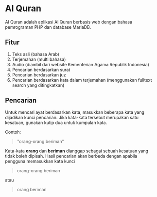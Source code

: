 # Al Quran

Al Quran adalah aplikasi Al Quran berbasis web dengan bahasa pemrograman PHP dan database MariaDB.

## Fitur

1. Teks asli (bahasa Arab)
2. Terjemahan (multi bahasa)
3. Audio (diambil dari website Kementerian Agama Republik Indonesia)
4. Pencarian berdasarkan surat
5. Pencarian berdasarkan juz
6. Pencarian berdasarkan kata dalam terjemahan (menggunakan fulltext search yang ditingkatkan)

## Pencarian

Untuk mencari ayat berdasarkan kata, masukkan beberapa kata yang dijadikan kunci pencarian. Jika kata-kata tersebut merupakan satu kesatuan, gunakan kutip dua untuk kumpulan kata.

Contoh:

> "orang-orang beriman"

Kata-kata **orang** dan **beriman** dianggap sebagai sebuah kesatuan yang tidak boleh dipisah. Hasil pencarian akan berbeda dengan apabila pengguna memasukkan kata kunci

> orang-orang beriman

atau

> orang beriman

